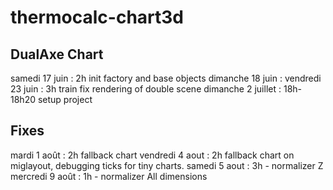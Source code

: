 # thermocalc-chart3d

## DualAxe Chart
samedi 17 juin     : 2h init factory and base objects
dimanche 18 juin   :
vendredi 23 juin   : 3h train fix rendering of double scene
dimanche 2 juillet : 18h-18h20 setup project

## Fixes
mardi 1 août : 2h fallback chart
vendredi 4 aout : 2h fallback chart on miglayout, debugging ticks for tiny charts.
samedi 5 aout : 3h - normalizer Z
mercredi 9 août : 1h - normalizer All dimensions


